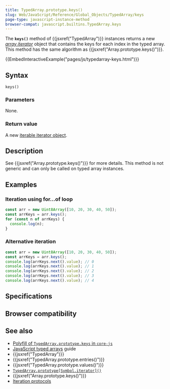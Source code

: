 ```yaml
---
title: TypedArray.prototype.keys()
slug: Web/JavaScript/Reference/Global_Objects/TypedArray/keys
page-type: javascript-instance-method
browser-compat: javascript.builtins.TypedArray.keys
---
```




The **`keys()`** method of {{jsxref("TypedArray")}} instances returns a new _[array iterator](/Web/JavaScript/Reference/Global_Objects/Iterator)_ object that contains the keys for each index in the typed array. This method has the same algorithm as {{jsxref("Array.prototype.keys()")}}.

{{EmbedInteractiveExample("pages/js/typedarray-keys.html")}}

## Syntax

```js-nolint
keys()
```

### Parameters

None.

### Return value

A new [iterable iterator object](/Web/JavaScript/Reference/Global_Objects/Iterator).

## Description

See {{jsxref("Array.prototype.keys()")}} for more details. This method is not generic and can only be called on typed array instances.

## Examples

### Iteration using for...of loop

```js
const arr = new Uint8Array([10, 20, 30, 40, 50]);
const arrKeys = arr.keys();
for (const n of arrKeys) {
  console.log(n);
}
```

### Alternative iteration

```js
const arr = new Uint8Array([10, 20, 30, 40, 50]);
const arrKeys = arr.keys();
console.log(arrKeys.next().value); // 0
console.log(arrKeys.next().value); // 1
console.log(arrKeys.next().value); // 2
console.log(arrKeys.next().value); // 3
console.log(arrKeys.next().value); // 4
```

## Specifications



## Browser compatibility



## See also

- [Polyfill of `TypedArray.prototype.keys` in `core-js`](https://github.com/zloirock/core-js#ecmascript-typed-arrays)
- [JavaScript typed arrays](/Web/JavaScript/Guide/Typed_arrays) guide
- {{jsxref("TypedArray")}}
- {{jsxref("TypedArray.prototype.entries()")}}
- {{jsxref("TypedArray.prototype.values()")}}
- [`TypedArray.prototype[Symbol.iterator]()`](/Web/JavaScript/Reference/Global_Objects/TypedArray/Symbol.iterator)
- {{jsxref("Array.prototype.keys()")}}
- [Iteration protocols](/Web/JavaScript/Reference/Iteration_protocols)
